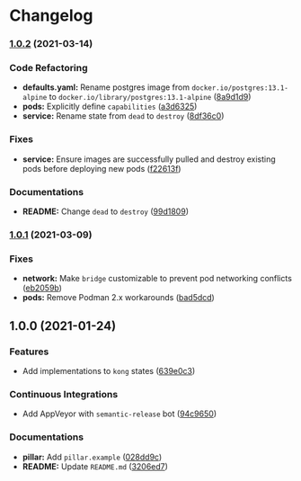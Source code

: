 # Changelog

### [1.0.2](https://github.com/extra2000/kong-formula/compare/v1.0.1...v1.0.2) (2021-03-14)


### Code Refactoring

* **defaults.yaml:** Rename postgres image from `docker.io/postgres:13.1-alpine` to `docker.io/library/postgres:13.1-alpine` ([8a9d1d9](https://github.com/extra2000/kong-formula/commit/8a9d1d93e8a4bd691a8cc52600686c3b5c212fc8))
* **pods:** Explicitly define `capabilities` ([a3d6325](https://github.com/extra2000/kong-formula/commit/a3d6325ec9b7cd9b53c4be428e72af6bb0535481))
* **service:** Rename state from `dead` to `destroy` ([8df36c0](https://github.com/extra2000/kong-formula/commit/8df36c0d49471bba9f0e365ef33841154b56f19a))


### Fixes

* **service:** Ensure images are successfully pulled and destroy existing pods before deploying new pods ([f22613f](https://github.com/extra2000/kong-formula/commit/f22613f52226be7620a731b66d308cc562e7469d))


### Documentations

* **README:** Change `dead` to `destroy` ([99d1809](https://github.com/extra2000/kong-formula/commit/99d1809960cd7d857359a0a1782cae912e925f82))

### [1.0.1](https://github.com/extra2000/kong-formula/compare/v1.0.0...v1.0.1) (2021-03-09)


### Fixes

* **network:** Make `bridge` customizable to prevent pod networking conflicts ([eb2059b](https://github.com/extra2000/kong-formula/commit/eb2059b16cccaf4b108cded29b2253e568fe121c))
* **pods:** Remove Podman 2.x workarounds ([bad5dcd](https://github.com/extra2000/kong-formula/commit/bad5dcdf302bd48585313e9bc3058b381ed4e5da))

## 1.0.0 (2021-01-24)


### Features

* Add implementations to `kong` states ([639e0c3](https://github.com/extra2000/kong-formula/commit/639e0c362a64ef742d0a2b34744d756ed5f3ffca))


### Continuous Integrations

* Add AppVeyor with `semantic-release` bot ([94c9650](https://github.com/extra2000/kong-formula/commit/94c96508f1c954c63432a91261d71d26aeb8bc13))


### Documentations

* **pillar:** Add `pillar.example` ([028dd9c](https://github.com/extra2000/kong-formula/commit/028dd9cd6c84bdc25952811198fa61d58fe91daf))
* **README:** Update `README.md` ([3206ed7](https://github.com/extra2000/kong-formula/commit/3206ed79ebab4c5a6eee554c1d7cb0d5d26a5400))
